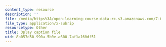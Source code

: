 ```yaml
---
content_type: resource
description: ''
file: /media/https%3A/open-learning-course-data-rc.s3.amazonaws.com/7-016-introductory-biology-fall-2018/8b057d50990a5b0ea6007af1a160df51_Qfw0C0Ac-Tk.vtt
file_type: application/x-subrip
resourcetype: Other
title: 3play caption file
uid: 8b057d50-990a-5b0e-a600-7af1a160df51
---
```

